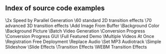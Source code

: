 ## Index of source code examples


\2x Speed by Parallel Generation
\60 standard 2D transition effects
\70 advanced 3D transition effects
\Add Image From Buffer
\Background Color
\Background Picture
\Batch Video Generation
\Conversion Progress
\Conversion Progress GUI
\Full Featured Demo
\Multiple Videos At Once
\Registration Free Deployment
\Replace Audio
\Set MP3 Audiotrack
\Simple Slideshow
\Slide Effects
\Transition Effects
\WEBM Transition Effects
